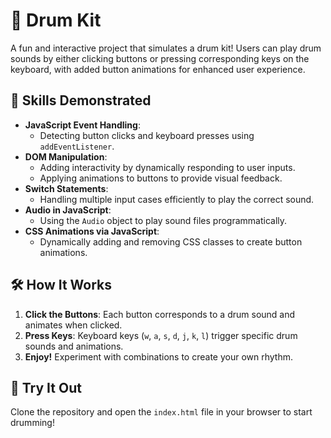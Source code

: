 # 🥁 Drum Kit




A fun and interactive project that simulates a drum kit! Users can play drum sounds by either clicking buttons or pressing corresponding keys on the keyboard, with added button animations for enhanced user experience.

## 🚀 Skills Demonstrated

- **JavaScript Event Handling**:
  - Detecting button clicks and keyboard presses using `addEventListener`.
- **DOM Manipulation**:
  - Adding interactivity by dynamically responding to user inputs.
  - Applying animations to buttons to provide visual feedback.
- **Switch Statements**:
  - Handling multiple input cases efficiently to play the correct sound.
- **Audio in JavaScript**:
  - Using the `Audio` object to play sound files programmatically.
- **CSS Animations via JavaScript**:
  - Dynamically adding and removing CSS classes to create button animations.

## 🛠️ How It Works

1. **Click the Buttons**: Each button corresponds to a drum sound and animates when clicked.
2. **Press Keys**: Keyboard keys (`w`, `a`, `s`, `d`, `j`, `k`, `l`) trigger specific drum sounds and animations.
3. **Enjoy!** Experiment with combinations to create your own rhythm.


## 🎯 Try It Out

Clone the repository and open the `index.html` file in your browser to start drumming!
